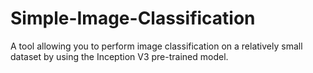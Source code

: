 # Simple-Image-Classification
A tool allowing you to perform image classification on a relatively small dataset by using the Inception V3 pre-trained model.
